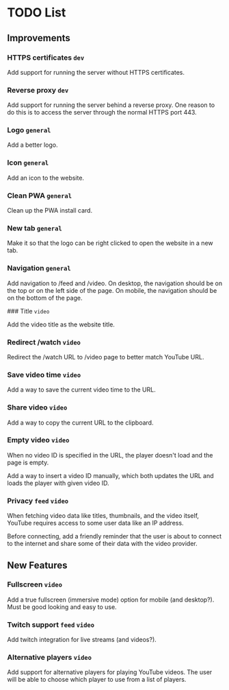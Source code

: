 # TODO List

## Improvements

### HTTPS certificates `dev`

Add support for running the server without HTTPS certificates.

### Reverse proxy `dev`

Add support for running the server behind a reverse proxy. One reason to do this is to access the server through the normal HTTPS port 443.

### Logo `general`

Add a better logo.

### Icon `general`

Add an icon to the website.

### Clean PWA `general`

Clean up the PWA install card.

### New tab `general`

Make it so that the logo can be right clicked to open the website in a new tab.

### Navigation `general`

Add navigation to /feed and /video. On desktop, the navigation should be on the top or on the left side of the page. On mobile, the navigation should be on the bottom of the page.

### Title `video`

Add the video title as the website title.

### Redirect /watch `video`

Redirect the /watch URL to /video page to better match YouTube URL.

### Save video time `video`

Add a way to save the current video time to the URL.

### Share video `video`

Add a way to copy the current URL to the clipboard.

### Empty video `video`

When no video ID is specified in the URL, the player doesn't load and the page is empty.

Add a way to insert a video ID manually, which both updates the URL and loads the player with given video ID.

### Privacy `feed` `video`

When fetching video data like titles, thumbnails, and the video itself, YouTube requires access to some user data like an IP address.

Before connecting, add a friendly reminder that the user is about to connect to the internet and share some of their data with the video provider.

## New Features

### Fullscreen `video`

Add a true fullscreen (immersive mode) option for mobile (and desktop?). Must be good looking and easy to use.

### Twitch support `feed` `video`

Add twitch integration for live streams (and videos?).

### Alternative players `video`

Add support for alternative players for playing YouTube videos. The user will be able to choose which player to use from a list of players.
